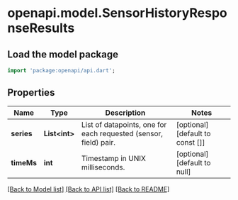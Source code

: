 # openapi.model.SensorHistoryResponseResults

## Load the model package
```dart
import 'package:openapi/api.dart';
```

## Properties
Name | Type | Description | Notes
------------ | ------------- | ------------- | -------------
**series** | **List&lt;int&gt;** | List of datapoints, one for each requested (sensor, field) pair. | [optional] [default to const []]
**timeMs** | **int** | Timestamp in UNIX milliseconds. | [optional] [default to null]

[[Back to Model list]](../README.md#documentation-for-models) [[Back to API list]](../README.md#documentation-for-api-endpoints) [[Back to README]](../README.md)



